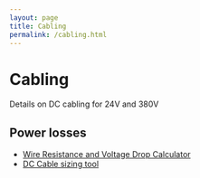 ```yaml
---
layout: page
title: Cabling
permalink: /cabling.html
---
```

# Cabling
Details on DC cabling for 24V and 380V

## Power losses
* [Wire Resistance and Voltage Drop Calculator](http://www.bulkwire.com/wireresistance.asp)
* [DC Cable sizing tool](http://www.solar-wind.co.uk/cable-sizing-DC-cables.html)
